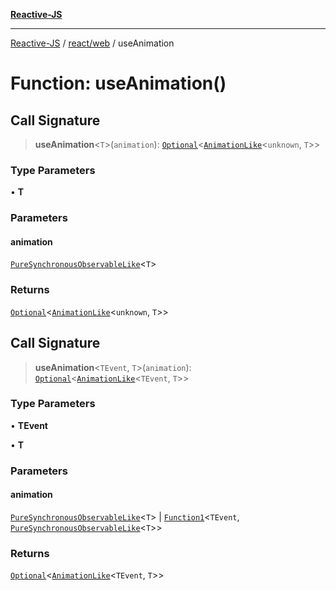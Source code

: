 [**Reactive-JS**](../../../README.md)

***

[Reactive-JS](../../../README.md) / [react/web](../README.md) / useAnimation

# Function: useAnimation()

## Call Signature

> **useAnimation**\<`T`\>(`animation`): [`Optional`](../../../functions/type-aliases/Optional.md)\<[`AnimationLike`](../../../computations/Streamable/interfaces/AnimationLike.md)\<`unknown`, `T`\>\>

### Type Parameters

• **T**

### Parameters

#### animation

[`PureSynchronousObservableLike`](../../../computations/interfaces/PureSynchronousObservableLike.md)\<`T`\>

### Returns

[`Optional`](../../../functions/type-aliases/Optional.md)\<[`AnimationLike`](../../../computations/Streamable/interfaces/AnimationLike.md)\<`unknown`, `T`\>\>

## Call Signature

> **useAnimation**\<`TEvent`, `T`\>(`animation`): [`Optional`](../../../functions/type-aliases/Optional.md)\<[`AnimationLike`](../../../computations/Streamable/interfaces/AnimationLike.md)\<`TEvent`, `T`\>\>

### Type Parameters

• **TEvent**

• **T**

### Parameters

#### animation

[`PureSynchronousObservableLike`](../../../computations/interfaces/PureSynchronousObservableLike.md)\<`T`\> | [`Function1`](../../../functions/type-aliases/Function1.md)\<`TEvent`, [`PureSynchronousObservableLike`](../../../computations/interfaces/PureSynchronousObservableLike.md)\<`T`\>\>

### Returns

[`Optional`](../../../functions/type-aliases/Optional.md)\<[`AnimationLike`](../../../computations/Streamable/interfaces/AnimationLike.md)\<`TEvent`, `T`\>\>
